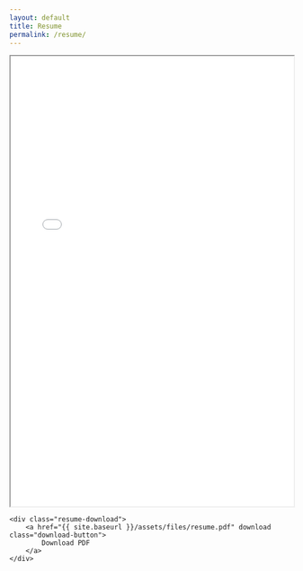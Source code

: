 ```yaml
---
layout: default
title: Resume
permalink: /resume/
---
```


<div class="resume-container">
    <div class="resume-viewer">
        <iframe src="{{ site.baseurl }}/assets/files/resume.pdf" width="100%" height="800px">
        </iframe>
    </div>
    
    <div class="resume-download">
        <a href="{{ site.baseurl }}/assets/files/resume.pdf" download class="download-button">
            Download PDF
        </a>
    </div>
</div>